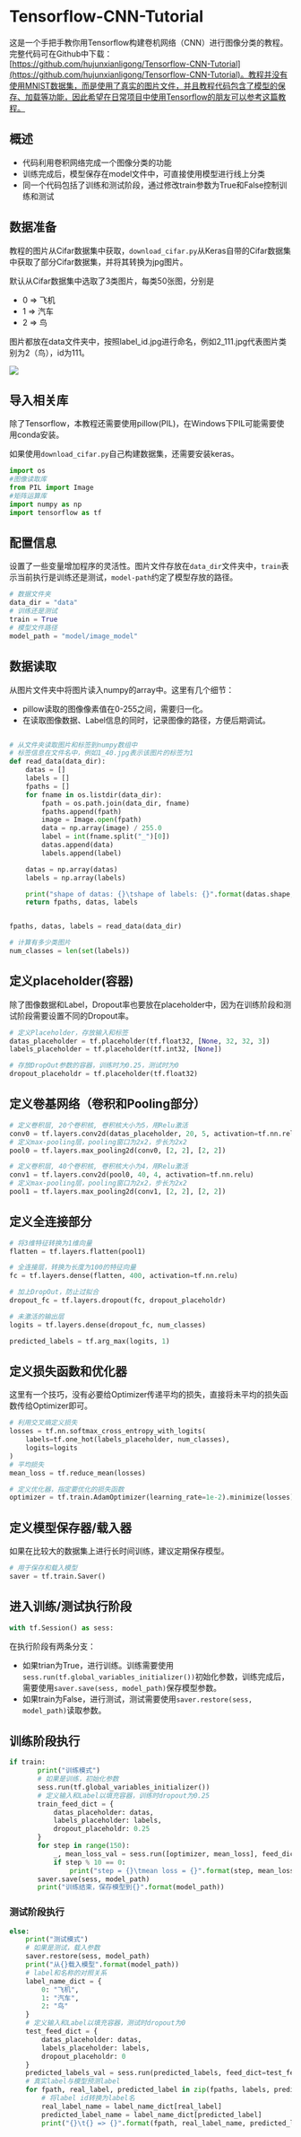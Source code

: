 # Tensorflow-CNN-Tutorial

这是一个手把手教你用Tensorflow构建卷机网络（CNN）进行图像分类的教程。完整代码可在Github中下载：[https://github.com/hujunxianligong/Tensorflow-CNN-Tutorial](https://github.com/hujunxianligong/Tensorflow-CNN-Tutorial)。教程并没有使用MNIST数据集，而是使用了真实的图片文件，并且教程代码包含了模型的保存、加载等功能，因此希望在日常项目中使用Tensorflow的朋友可以参考这篇教程。


## 概述



+ 代码利用卷积网络完成一个图像分类的功能
+ 训练完成后，模型保存在model文件中，可直接使用模型进行线上分类
+ 同一个代码包括了训练和测试阶段，通过修改train参数为True和False控制训练和测试

## 数据准备

教程的图片从Cifar数据集中获取，`download_cifar.py`从Keras自带的Cifar数据集中获取了部分Cifar数据集，并将其转换为jpg图片。

默认从Cifar数据集中选取了3类图片，每类50张图，分别是
+ 0 => 飞机
+ 1 => 汽车
+ 2 => 鸟

图片都放在data文件夹中，按照label_id.jpg进行命名，例如2_111.jpg代表图片类别为2（鸟），id为111。



![](demo.png)

## 导入相关库

除了Tensorflow，本教程还需要使用pillow(PIL)，在Windows下PIL可能需要使用conda安装。

如果使用`download_cifar.py`自己构建数据集，还需要安装keras。


```python
import os
#图像读取库
from PIL import Image
#矩阵运算库
import numpy as np
import tensorflow as tf
```

## 配置信息

设置了一些变量增加程序的灵活性。图片文件存放在`data_dir`文件夹中，`train`表示当前执行是训练还是测试，`model-path`约定了模型存放的路径。

```python
# 数据文件夹
data_dir = "data"
# 训练还是测试
train = True
# 模型文件路径
model_path = "model/image_model"
```

## 数据读取

从图片文件夹中将图片读入numpy的array中。这里有几个细节：

+ pillow读取的图像像素值在0-255之间，需要归一化。
+ 在读取图像数据、Label信息的同时，记录图像的路径，方便后期调试。

```python

# 从文件夹读取图片和标签到numpy数组中
# 标签信息在文件名中，例如1_40.jpg表示该图片的标签为1
def read_data(data_dir):
    datas = []
    labels = []
    fpaths = []
    for fname in os.listdir(data_dir):
        fpath = os.path.join(data_dir, fname)
        fpaths.append(fpath)
        image = Image.open(fpath)
        data = np.array(image) / 255.0
        label = int(fname.split("_")[0])
        datas.append(data)
        labels.append(label)

    datas = np.array(datas)
    labels = np.array(labels)

    print("shape of datas: {}\tshape of labels: {}".format(datas.shape, labels.shape))
    return fpaths, datas, labels


fpaths, datas, labels = read_data(data_dir)

# 计算有多少类图片
num_classes = len(set(labels))
```

## 定义placeholder(容器)

除了图像数据和Label，Dropout率也要放在placeholder中，因为在训练阶段和测试阶段需要设置不同的Dropout率。

```python
# 定义Placeholder，存放输入和标签
datas_placeholder = tf.placeholder(tf.float32, [None, 32, 32, 3])
labels_placeholder = tf.placeholder(tf.int32, [None])

# 存放DropOut参数的容器，训练时为0.25，测试时为0
dropout_placeholdr = tf.placeholder(tf.float32)
```

## 定义卷基网络（卷积和Pooling部分）
```python
# 定义卷积层, 20个卷积核, 卷积核大小为5，用Relu激活
conv0 = tf.layers.conv2d(datas_placeholder, 20, 5, activation=tf.nn.relu)
# 定义max-pooling层，pooling窗口为2x2，步长为2x2
pool0 = tf.layers.max_pooling2d(conv0, [2, 2], [2, 2])

# 定义卷积层, 40个卷积核, 卷积核大小为4，用Relu激活
conv1 = tf.layers.conv2d(pool0, 40, 4, activation=tf.nn.relu)
# 定义max-pooling层，pooling窗口为2x2，步长为2x2
pool1 = tf.layers.max_pooling2d(conv1, [2, 2], [2, 2])
```

## 定义全连接部分
```python
# 将3维特征转换为1维向量
flatten = tf.layers.flatten(pool1)

# 全连接层，转换为长度为100的特征向量
fc = tf.layers.dense(flatten, 400, activation=tf.nn.relu)

# 加上DropOut，防止过拟合
dropout_fc = tf.layers.dropout(fc, dropout_placeholdr)

# 未激活的输出层
logits = tf.layers.dense(dropout_fc, num_classes)

predicted_labels = tf.arg_max(logits, 1)
```

## 定义损失函数和优化器

这里有一个技巧，没有必要给Optimizer传递平均的损失，直接将未平均的损失函数传给Optimizer即可。

```python
# 利用交叉熵定义损失
losses = tf.nn.softmax_cross_entropy_with_logits(
    labels=tf.one_hot(labels_placeholder, num_classes),
    logits=logits
)
# 平均损失
mean_loss = tf.reduce_mean(losses)

# 定义优化器，指定要优化的损失函数
optimizer = tf.train.AdamOptimizer(learning_rate=1e-2).minimize(losses)
```

## 定义模型保存器/载入器
如果在比较大的数据集上进行长时间训练，建议定期保存模型。
```python
# 用于保存和载入模型
saver = tf.train.Saver()
```

## 进入训练/测试执行阶段
```python
with tf.Session() as sess:
```

在执行阶段有两条分支：
+ 如果trian为True，进行训练。训练需要使用`sess.run(tf.global_variables_initializer())`初始化参数，训练完成后，需要使用`saver.save(sess, model_path)`保存模型参数。
+ 如果train为False，进行测试，测试需要使用`saver.restore(sess, model_path)`读取参数。

## 训练阶段执行
```python
if train:
       print("训练模式")
       # 如果是训练，初始化参数
       sess.run(tf.global_variables_initializer())
       # 定义输入和Label以填充容器，训练时dropout为0.25
       train_feed_dict = {
           datas_placeholder: datas,
           labels_placeholder: labels,
           dropout_placeholdr: 0.25
       }
       for step in range(150):
           _, mean_loss_val = sess.run([optimizer, mean_loss], feed_dict=train_feed_dict)
           if step % 10 == 0:
               print("step = {}\tmean loss = {}".format(step, mean_loss_val))
       saver.save(sess, model_path)
       print("训练结束，保存模型到{}".format(model_path))
```

### 测试阶段执行
```python
else:
    print("测试模式")
    # 如果是测试，载入参数
    saver.restore(sess, model_path)
    print("从{}载入模型".format(model_path))
    # label和名称的对照关系
    label_name_dict = {
        0: "飞机",
        1: "汽车",
        2: "鸟"
    }
    # 定义输入和Label以填充容器，测试时dropout为0
    test_feed_dict = {
        datas_placeholder: datas,
        labels_placeholder: labels,
        dropout_placeholdr: 0
    }
    predicted_labels_val = sess.run(predicted_labels, feed_dict=test_feed_dict)
    # 真实label与模型预测label
    for fpath, real_label, predicted_label in zip(fpaths, labels, predicted_labels_val):
        # 将label id转换为label名
        real_label_name = label_name_dict[real_label]
        predicted_label_name = label_name_dict[predicted_label]
        print("{}\t{} => {}".format(fpath, real_label_name, predicted_label_name))
```
